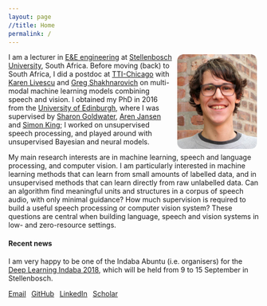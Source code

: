```yaml
---
layout: page
//title: Home
permalink: /
---
```


<!-- <img style="float:right;margin-top:-10px;margin-left:10px;" src="images/herman3.jpg" alt="Mugshot"> -->
<img style="float:right;margin-left:10px;height:190px;margin-top:3px;margin-right:5px" src="images/herman_scaled_rounded.jpg" alt="Mugshot">

I am a lecturer in [E&E engineering](http://www.ee.sun.ac.za/) at [Stellenbosch University](http://www.sun.ac.za/), South Africa. Before moving (back) to South Africa, I did a postdoc at [TTI-Chicago](http://www.ttic.edu/) with [Karen Livescu](http://ttic.uchicago.edu/~klivescu/) and [Greg Shakhnarovich](http://ttic.uchicago.edu/~gregory/) on multi-modal machine learning models combining speech and vision. I obtained my PhD in 2016 from the [University of Edinburgh](http://web.inf.ed.ac.uk/ilcc), where I was supervised by [Sharon Goldwater](http://homepages.inf.ed.ac.uk/sgwater/), [Aren Jansen](https://sites.google.com/view/ajansen-pubs) and [Simon King](http://homepages.inf.ed.ac.uk/simonk/); I worked on unsupervised speech processing, and played around with unsupervised Bayesian and neural models.

My main research interests are in machine learning, speech and language processing, and computer vision. I am particularly interested in machine learning methods that can learn from small amounts of labelled data, and in unsupervised methods that can learn directly from raw unlabelled data. Can an algorithm find meaningful units and structures in a corpus of speech audio, with only minimal guidance? How much supervision is required to build a useful speech processing or computer vision system? These questions are central when building language, speech and vision systems in low- and zero-resource settings.

#### Recent news

I am very happy to be one of the Indaba Abuntu (i.e. organisers) for the [Deep Learning Indaba 2018](http://www.deeplearningindaba.com/blog/the-drum-beats-on-the-deep-learning-indaba-201819), which will be held from 9 to 15 September in Stellenbosch.

<!-- <div style="text-align:center"> -->

<a href="m&#x61;&#105;l&#x74;&#111;:{{ site.email }}"><i class="fa fa-envelope-o" aria-hidden="true"></i> Email</a>&ensp;
<a href="https://github.com/{{ site.github_username }}"><i class="fa fa-github" aria-hidden="true"></i> GitHub</a>&ensp;
<a href="https://www.linkedin.com/in/{{ site.linkedin_username }}"><i class="fa fa-linkedin-square" aria-hidden="true"></i> LinkedIn</a>&ensp;
<a href="{{ site.google_scholar }}"><i class="fa fa-google" aria-hidden="true"></i> Scholar</a>

<!-- </div> -->
